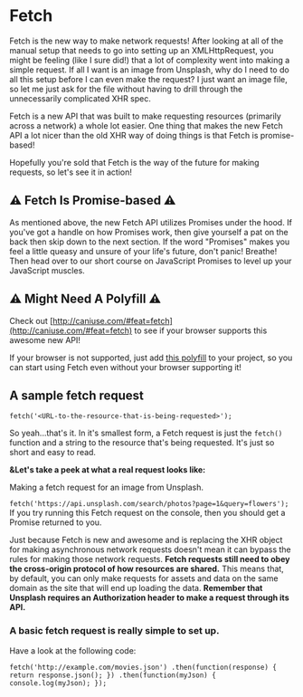 # Fetch

Fetch is the new way to make network requests! After looking at all of the manual setup that needs to go into setting up an XMLHttpRequest, you might be feeling (like I sure did!) that a lot of complexity went into making a simple request. If all I want is an image from Unsplash, why do I need to do all this setup before I can even make the request? I just want an image file, so let me just ask for the file without having to drill through the unnecessarily complicated XHR spec.

Fetch is a new API that was built to make requesting resources (primarily across a network) a whole lot easier. One thing that makes the new Fetch API a lot nicer than the old XHR way of doing things is that Fetch is promise-based!

Hopefully you're sold that Fetch is the way of the future for making requests, so let's see it in action!

## ⚠️ Fetch Is Promise-based ⚠️
As mentioned above, the new Fetch API utilizes Promises under the hood. If you've got a handle on how Promises work, then give yourself a pat on the back then skip down to the next section. If the word "Promises" makes you feel a little queasy and unsure of your life's future, don't panic! Breathe! Then head over to our short course on JavaScript Promises to level up your JavaScript muscles.

## ⚠️ Might Need A Polyfill ⚠️
Check out [http://caniuse.com/#feat=fetch](http://caniuse.com/#feat=fetch) to see if your browser supports this awesome new API!

If your browser is not supported, just add [this polyfill](https://github.com/github/fetch) to your project, so you can start using Fetch even without your browser supporting it!


## A sample fetch request

`fetch('<URL-to-the-resource-that-is-being-requested>');`


So yeah...that's it. In it's smallest form, a Fetch request is just the `fetch()` function and a string to the resource that's being requested. It's just so short and easy to read.

**&Let's take a peek at what a real request looks like:**

Making  a fetch request for an image from Unsplash.

`fetch('https://api.unsplash.com/search/photos?page=1&query=flowers');`
If you try running this Fetch request on the console, then you should get a Promise returned to you.

Just because Fetch is new and awesome and is replacing the XHR object for making asynchronous network requests doesn't mean it can bypass the rules for making those network requests. **Fetch requests still need to obey the cross-origin protocol of how resources are shared.** This means that, by default, you can only make requests for assets and data on the same domain as the site that will end up loading the data. 
**Remember that Unsplash requires an Authorization header to make a request through its API.**

### A basic fetch request is really simple to set up. 
Have a look at the following code:

``fetch('http://example.com/movies.json')
  .then(function(response) {
    return response.json();
  })
  .then(function(myJson) {
    console.log(myJson);
  });``